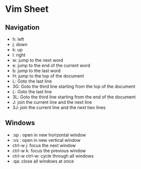Vim Sheet
=========

Navigation
----------

- h: left
- j: down
- k: up
- l: right
- w: jump to the next word
- e: jump to the end of the current word
- b: jump to the last word 
- H: jump to the top of the document
- L: Goto the last line
- 3G: Goto the third line starting from the top of the document
- L: Goto the last line
- 3L: Goto the third line starting from the end of the document
- J: join the current line and the next line
- 3J: join the current line and the next two lines

Windows
-------

- :sp <Filename>: open <Filename> in new horizontal window
- :vs <Filename>: open <Filename> in new vertical window
- ctrl-w j: focus the next window
- ctrl-w k: focus the previous window
- ctrl-w ctrl-w: cycle through all windows
- :qa: close all windows at once
